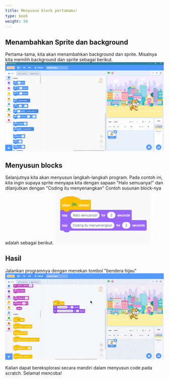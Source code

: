 ```yaml
---
title: Menyusun block pertamamu!
type: book
weight: 50
---
```


## Menambahkan Sprite dan background

Pertama-tama, kita akan menambahkan background dan sprite. Misalnya kita memilih background dan sprite sebagai berikut.
![contoh background dan sprite](images/example-background.png)

## Menyusun blocks
Selanjutnya kita akan menyusun langkah-langkah program. Pada contoh ini, kita ingin supaya sprite menyapa kita dengan sapaan "Halo semuanya!" dan dilanjutkan dengan "Coding itu menyenangkan"
Contoh susunan block-nya adalah sebagai berikut.
![contoh code](images/code-example.PNG)

## Hasil
Jalankan programnya dengan menekan tombol "bendera hijau"
![contoh keluaran](images/output-example.gif)

Kalian dapat bereksplorasi secara mandiri dalam menyusun code pada scratch. Selamat mencoba!
